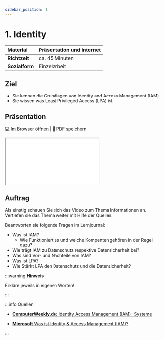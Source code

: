 ```yaml
---
sidebar_position: 1
---
```


# 1. Identity


| **Material**   | Präsentation und Internet                     |
| :------------- | :-------------------------------------------- |
| **Richtzeit**  | ca. 45 Minuten                                |
| **Sozialform** | Einzelarbeit                                  |

## Ziel

* Sie kennen die Grundlagen von  Identity and Access Management (IAM).
* Sie wissen was Least Privileged Access (LPA) ist.

<!---
## Video

[![IMAGE ALT TEXT HERE](https://via.placeholder.com/600x400)](https://www.youtube.com/watch?v=k1BneeJTDcU&ab_channel=boburnham)
--->

## Präsentation

[:computer: Im Browser öffnen](pathname:///slides/13_identityundaccessmanagement/01_allgemein) | [:floppy_disk: PDF speichern](pathname:///slides/13_identityundaccessmanagement/01_allgemein)

<iframe src="/bbzbl-modul-231/slides/13_identityundaccessmanagement/01_allgemein"></iframe>

## Auftrag

Als einstig schauen Sie sich das Video zum Thema Informationen an. Vertiefen sie das Thema weiter mit Hilfe der Quellen.

Beantworten sie folgende Fragen im Lernjournal:

- Was ist IAM?
  - Wie Funktioniert es und welche Kompenten gehören in der Regel dazu?
- Wie trägt IAM zu Datenschutz respektive Datensicherheit bei?
- Was sind Vor- und Nachteile von IAM?
- Was ist LPA?
 - Wie Stärkt LPA den Datenschutz und die Datensicherheit?


:::warning **Hinweis**

Erkläre jeweils in eigenen Worten!

:::

:::info Quellen

- [**ComputerWeekly.de:** Identity Access Management (IAM) -Systeme](https://www.computerweekly.com/de/definition/Identity-Access-Management-IAM-Systeme)

- [**Microsoft** Was ist Identity & Access Management (IAM)?](https://www.microsoft.com/de-de/security/business/security-101/what-is-identity-access-management-iam)


:::